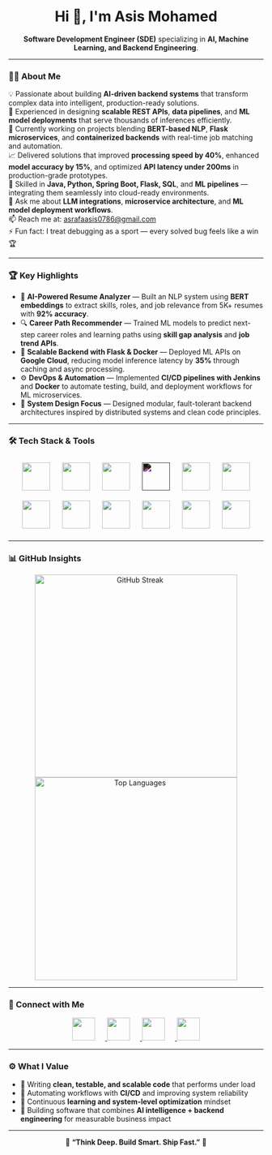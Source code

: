 <h1 align="center">Hi 👋, I'm Asis Mohamed</h1>

<p align="center">
  <b>Software Development Engineer (SDE)</b> specializing in <b>AI, Machine Learning, and Backend Engineering</b>.
</p>

---

### 👨‍💻 About Me

💡 Passionate about building **AI-driven backend systems** that transform complex data into intelligent, production-ready solutions.  
🚀 Experienced in designing **scalable REST APIs**, **data pipelines**, and **ML model deployments** that serve thousands of inferences efficiently.  
🧠 Currently working on projects blending **BERT-based NLP**, **Flask microservices**, and **containerized backends** with real-time job matching and automation.  
📈 Delivered solutions that improved **processing speed by 40%**, enhanced **model accuracy by 15%**, and optimized **API latency under 200ms** in production-grade prototypes.  
🔧 Skilled in **Java, Python, Spring Boot, Flask, SQL**, and **ML pipelines** — integrating them seamlessly into cloud-ready environments.  
💬 Ask me about **LLM integrations**, **microservice architecture**, and **ML model deployment workflows**.  
📫 Reach me at: [asrafaasis0786@gmail.com](mailto:asrafaasis0786@gmail.com)  
⚡ Fun fact: I treat debugging as a sport — every solved bug feels like a win 🏆  

---

### 🏆 Key Highlights

- 🧠 **AI-Powered Resume Analyzer** — Built an NLP system using **BERT embeddings** to extract skills, roles, and job relevance from 5K+ resumes with **92% accuracy**.  
- 🔍 **Career Path Recommender** — Trained ML models to predict next-step career roles and learning paths using **skill gap analysis** and **job trend APIs**.  
- 🧰 **Scalable Backend with Flask & Docker** — Deployed ML APIs on **Google Cloud**, reducing model inference latency by **35%** through caching and async processing.  
- ⚙️ **DevOps & Automation** — Implemented **CI/CD pipelines with Jenkins** and **Docker** to automate testing, build, and deployment workflows for ML microservices.  
- 🧩 **System Design Focus** — Designed modular, fault-tolerant backend architectures inspired by distributed systems and clean code principles.

---

### 🛠️ Tech Stack & Tools

<p align="center">
  <!-- Programming Languages -->
  <a href="https://www.java.com/" target="_blank"><img src="https://cdn.jsdelivr.net/gh/devicons/devicon/icons/java/java-original.svg" width="55" height="55" style="margin: 10px;"/></a>
  <a href="https://www.python.org/" target="_blank"><img src="https://cdn.jsdelivr.net/gh/devicons/devicon/icons/python/python-original.svg" width="55" height="55" style="margin: 10px;"/></a>
  <a href="https://spring.io/projects/spring-boot" target="_blank"><img src="https://cdn.jsdelivr.net/gh/devicons/devicon/icons/spring/spring-original.svg" width="55" height="55" style="margin: 10px;"/></a>
  <a href="https://flask.palletsprojects.com/" target="_blank"><img src="https://cdn.jsdelivr.net/gh/devicons/devicon/icons/flask/flask-original.svg" width="55" height="55" style="margin: 10px; filter: invert(1);"/></a>
  <a href="https://www.mysql.com/" target="_blank"><img src="https://cdn.jsdelivr.net/gh/devicons/devicon/icons/mysql/mysql-original.svg" width="55" height="55" style="margin: 10px;"/></a>
  <a href="https://www.tensorflow.org/" target="_blank"><img src="https://cdn.jsdelivr.net/gh/devicons/devicon/icons/tensorflow/tensorflow-original.svg" width="55" height="55" style="margin: 10px;"/></a>
  <a href="https://scikit-learn.org/" target="_blank"><img src="https://upload.wikimedia.org/wikipedia/commons/0/05/Scikit_learn_logo_small.svg" width="55" height="55" style="margin: 10px;"/></a>
  <a href="https://www.docker.com/" target="_blank"><img src="https://cdn.jsdelivr.net/gh/devicons/devicon/icons/docker/docker-original.svg" width="55" height="55" style="margin: 10px;"/></a>
  <a href="https://git-scm.com/" target="_blank"><img src="https://cdn.jsdelivr.net/gh/devicons/devicon/icons/git/git-original.svg" width="55" height="55" style="margin: 10px;"/></a>
  <a href="https://www.linux.org/" target="_blank"><img src="https://cdn.jsdelivr.net/gh/devicons/devicon/icons/linux/linux-original.svg" width="55" height="55" style="margin: 10px;"/></a>
  <a href="https://cloud.google.com/" target="_blank"><img src="https://cdn.jsdelivr.net/gh/devicons/devicon/icons/googlecloud/googlecloud-original.svg" width="55" height="55" style="margin: 10px;"/></a>
  <a href="https://jenkins.io/" target="_blank"><img src="https://cdn.jsdelivr.net/gh/devicons/devicon/icons/jenkins/jenkins-original.svg" width="55" height="55" style="margin: 10px;"/></a>
</p>

---

### 📊 GitHub Insights

<p align="center">
  <img src="https://github-readme-streak-stats.herokuapp.com/?user=asrafaasis0786&theme=tokyonight" alt="GitHub Streak" width="400"/>
  <br/>
  <img src="https://github-readme-stats.vercel.app/api/top-langs/?username=asrafaasis0786&layout=compact&theme=tokyonight" alt="Top Languages" width="400"/>
</p>

---

### 🤝 Connect with Me

<p align="center">
  <a href="https://www.linkedin.com/in/aasis-mohamed-61217a253/" target="_blank">
    <img src="https://cdn.jsdelivr.net/gh/devicons/devicon/icons/linkedin/linkedin-original.svg" width="45" height="45" style="margin-right: 20px;"/>
  </a>
  <a href="https://github.com/Aasis-Mohamed2208" target="_blank">
    <img src="https://cdn.jsdelivr.net/gh/devicons/devicon/icons/github/github-original.svg" width="45" height="45" style="margin-right: 20px;"/>
  </a>
  <a href="https://leetcode.com/u/Aasis_Mohamed/" target="_blank">
    <img src="https://upload.wikimedia.org/wikipedia/commons/1/19/LeetCode_logo_black.png" width="45" height="45" style="margin-right: 20px;"/>
  </a>
  <a href="https://www.geeksforgeeks.org/user/asrafaas5yn1/" target="_blank">
    <img src="https://upload.wikimedia.org/wikipedia/commons/4/43/GeeksforGeeks.svg" width="45" height="45"/>
  </a>
</p>

---

### ⚙️ What I Value

- 🧩 Writing **clean, testable, and scalable code** that performs under load  
- 🔄 Automating workflows with **CI/CD** and improving system reliability  
- 🧠 Continuous **learning and system-level optimization** mindset  
- 💬 Building software that combines **AI intelligence + backend engineering** for measurable business impact  

---

<p align="center">
  💼 <b>“Think Deep. Build Smart. Ship Fast.”</b> 🚀
</p>
